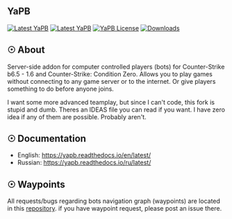## YaPB
[![Latest YaPB](https://img.shields.io/github/v/release/yapb/yapb)](https://github.com/yapb/yapb/releases/latest) [![Latest YaPB](https://github.com/yapb/yapb/workflows/build/badge.svg)](https://github.com/yapb/yapb/actions) [![YaPB License](https://img.shields.io/github/license/yapb/yapb)](https://github.com/yapb/yapb/blob/master/LICENSE) [![Downloads](https://img.shields.io/github/downloads/yapb/yapb/total)](https://github.com/yapb/yapb/releases/latest)

## ☉ About
Server-side addon for computer controlled players (bots) for Counter-Strike b6.5 - 1.6 and Counter-Strike: Condition Zero. Allows you to play games without connecting to any game server or to the internet. Or give players something to do before anyone joins.

I want some more advanced teamplay, but since I can't code, this fork is stupid and dumb.
Theres an IDEAS file you can read if you want.
I have zero idea if any of them are possible. Probably aren't.

## ☉ Documentation
* English: https://yapb.readthedocs.io/en/latest/
* Russian: https://yapb.readthedocs.io/ru/latest/

## ☉ Waypoints
All requests/bugs regarding bots navigation graph (waypoints) are located in this [repository](https://github.com/yapb/graph). if you have  waypoint request, please post an issue there.
